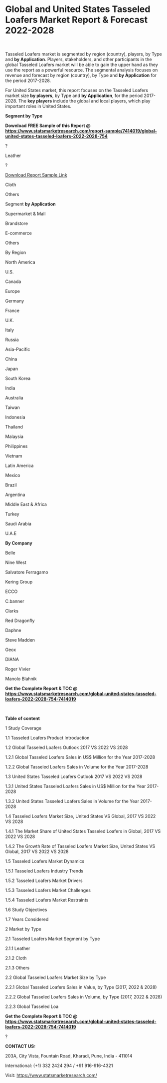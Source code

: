 <h1>Global and United States Tasseled Loafers Market Report & Forecast 2022-2028</h1><br/><p>Tasseled Loafers market is segmented by region (country), players, by Type and <strong>by Application</strong>. Players, stakeholders, and other participants in the global Tasseled Loafers market will be able to gain the upper hand as they use the report as a powerful resource. The segmental analysis focuses on revenue and forecast by region (country), by Type and <strong>by Application</strong> for the period 2017-2028.</p>
 
 
 
 <p>For United States market, this report focuses on the Tasseled Loafers market size <strong>by players</strong>, by Type and <strong>by Application</strong>, for the period 2017-2028. The <strong>key players</strong> include the global and local players, which play important roles in United States.</p>
 
 
 
 <p><strong>Segment by Type</strong></p>
 
 
 
 <div><b>Download FREE Sample of this Report @ <a href="https://www.statsmarketresearch.com/download-free-sample/7414019/global-united-states-tasseled-loafers-2022-2028-754">https://www.statsmarketresearch.com/report-sample/7414019/global-united-states-tasseled-loafers-2022-2028-754</a></b></div>
 
 
 
 <p>? </p>
 
 
 
 <p>Leather</p>
 
 
 
 <p>? </p>
 
 
 
 <p><a href="https://www.statsmarketresearch.com/download-free-sample/7414019/global-united-states-tasseled-loafers-2022-2028-754">Download Report Sample Link</a></p>
 
 
 
 <p>Cloth</p>
 
 
 
 <p>Others</p>
 
 
 
 <p>Segment <strong>by Application</strong></p>
 
 
 
 <p>Supermarket & Mall</p>
 
 
 
 <p>Brandstore</p>
 
 
 
 <p>E-commerce</p>
 
 
 
 <p>Others</p>
 
 
 
 <p>By Region</p>
 
 
 
 <p>North America</p>
 
 
 
 <p>U.S.</p>
 
 
 
 <p>Canada</p>
 
 
 
 <p>Europe</p>
 
 
 
 <p>Germany</p>
 
 
 
 <p>France</p>
 
 
 
 <p>U.K.</p>
 
 
 
 <p>Italy</p>
 
 
 
 <p>Russia</p>
 
 
 
 <p>Asia-Pacific</p>
 
 
 
 <p>China</p>
 
 
 
 <p>Japan</p>
 
 
 
 <p>South Korea</p>
 
 
 
 <p>India</p>
 
 
 
 <p>Australia</p>
 
 
 
 <p>Taiwan</p>
 
 
 
 <p>Indonesia</p>
 
 
 
 <p>Thailand</p>
 
 
 
 <p>Malaysia</p>
 
 
 
 <p>Philippines</p>
 
 
 
 <p>Vietnam</p>
 
 
 
 <p>Latin America</p>
 
 
 
 <p>Mexico</p>
 
 
 
 <p>Brazil</p>
 
 
 
 <p>Argentina</p>
 
 
 
 <p>Middle East & Africa</p>
 
 
 
 <p>Turkey</p>
 
 
 
 <p>Saudi Arabia</p>
 
 
 
 <p>U.A.E</p>
 
 
 
 <p><strong>By Company</strong></p>
 
 
 
 <p>Belle</p>
 
 
 
 <p>Nine West</p>
 
 
 
 <p>Salvatore Ferragamo</p>
 
 
 
 <p>Kering Group</p>
 
 
 
 <p>ECCO</p>
 
 
 
 <p>C.banner</p>
 
 
 
 <p>Clarks</p>
 
 
 
 <p>Red Dragonfly</p>
 
 
 
 <p>Daphne</p>
 
 
 
 <p>Steve Madden</p>
 
 
 
 <p>Geox</p>
 
 
 
 <p>DIANA</p>
 
 
 
 <p>Roger Vivier</p>
 
 
 
 <p>Manolo Blahnik</p>
 
 
 
 <div><b>Get the Complete Report & TOC @ <a href="https://www.statsmarketresearch.com/global-united-states-tasseled-loafers-2022-2028-754-7414019">https://www.statsmarketresearch.com/global-united-states-tasseled-loafers-2022-2028-754-7414019</a></b></div>
 
 
 
 <p><br />
 
 <b>Table of content</b></p>
 
 
 
 <p>1 Study Coverage<br />
 
 1.1 Tasseled Loafers Product Introduction<br />
 
 1.2 Global Tasseled Loafers Outlook 2017 VS 2022 VS 2028<br />
 
 1.2.1 Global Tasseled Loafers Sales in US$ Million for the Year 2017-2028<br />
 
 1.2.2 Global Tasseled Loafers Sales in Volume for the Year 2017-2028<br />
 
 1.3 United States Tasseled Loafers Outlook 2017 VS 2022 VS 2028<br />
 
 1.3.1 United States Tasseled Loafers Sales in US$ Million for the Year 2017-2028<br />
 
 1.3.2 United States Tasseled Loafers Sales in Volume for the Year 2017-2028<br />
 
 1.4 Tasseled Loafers Market Size, United States VS Global, 2017 VS 2022 VS 2028<br />
 
 1.4.1 The Market Share of United States Tasseled Loafers in Global, 2017 VS 2022 VS 2028<br />
 
 1.4.2 The Growth Rate of Tasseled Loafers Market Size, United States VS Global, 2017 VS 2022 VS 2028<br />
 
 1.5 Tasseled Loafers Market Dynamics<br />
 
 1.5.1 Tasseled Loafers Industry Trends<br />
 
 1.5.2 Tasseled Loafers Market Drivers<br />
 
 1.5.3 Tasseled Loafers Market Challenges<br />
 
 1.5.4 Tasseled Loafers Market Restraints<br />
 
 1.6 Study Objectives<br />
 
 1.7 Years Considered<br />
 
 2 Market by Type<br />
 
 2.1 Tasseled Loafers Market Segment by Type<br />
 
 2.1.1 Leather<br />
 
 2.1.2 Cloth<br />
 
 2.1.3 Others<br />
 
 2.2 Global Tasseled Loafers Market Size by Type<br />
 
 2.2.1 Global Tasseled Loafers Sales in Value, by Type (2017, 2022 & 2028)<br />
 
 2.2.2 Global Tasseled Loafers Sales in Volume, by Type (2017, 2022 & 2028)<br />
 
 2.2.3 Global Tasseled Loa</p>
 
 
 
 <div><b>Get the Complete Report & TOC @ <a href="https://www.statsmarketresearch.com/global-united-states-tasseled-loafers-2022-2028-754-7414019">https://www.statsmarketresearch.com/global-united-states-tasseled-loafers-2022-2028-754-7414019</a></b></div>
 
 
 
 <p>? </p>
 
 
 
 <p><b>CONTACT US:</b><br />
 
 203A, City Vista, Fountain Road, Kharadi, Pune, India - 411014<br />
 
 International: (+1) 332 2424 294 / +91 916-916-4321<br />
 
 Visit: <a href="https://www.statsmarketresearch.com/">https://www.statsmarketresearch.com/</a></p>